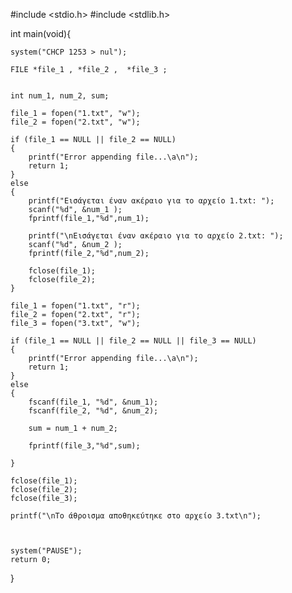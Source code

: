 #include <stdio.h> 
#include <stdlib.h>

int main(void){
	
	system("CHCP 1253 > nul");
	
	FILE *file_1 , *file_2 ,  *file_3 ;
	
	
	int num_1, num_2, sum;
	
	file_1 = fopen("1.txt", "w");
	file_2 = fopen("2.txt", "w");
	
	if (file_1 == NULL || file_2 == NULL)
	{	
		printf("Error appending file...\a\n");
		return 1;
	}
	else 
	{
		printf("Εισάγεται έναν ακέραιο για το αρχείο 1.txt: ");
		scanf("%d", &num_1 );
		fprintf(file_1,"%d",num_1);
		
		printf("\nΕισάγεται έναν ακέραιο για το αρχείο 2.txt: ");
		scanf("%d", &num_2 );
		fprintf(file_2,"%d",num_2);
		
		fclose(file_1);
		fclose(file_2);
	}
	
	file_1 = fopen("1.txt", "r");
	file_2 = fopen("2.txt", "r");
	file_3 = fopen("3.txt", "w");
	
	if (file_1 == NULL || file_2 == NULL || file_3 == NULL)
	{	
		printf("Error appending file...\a\n");
		return 1;
	}
	else
	{
		fscanf(file_1, "%d", &num_1);
    	fscanf(file_2, "%d", &num_2);
    	
    	sum = num_1 + num_2;
		
		fprintf(file_3,"%d",sum);
  	
	}
			
	fclose(file_1);
    fclose(file_2);
    fclose(file_3);
	
	printf("\nΤο άθροισμα αποθηκεύτηκε στο αρχείο 3.txt\n");
    	
  
	
	system("PAUSE");
	return 0;
}
